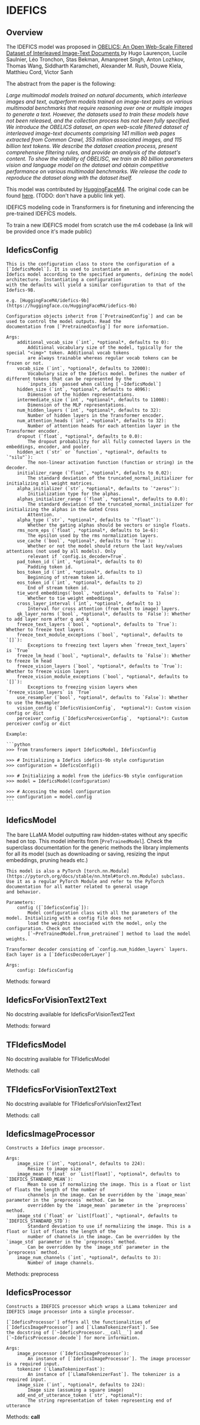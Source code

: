 <!--Copyright 2023 The HuggingFace Team. All rights reserved.

Licensed under the Apache License, Version 2.0 (the "License"); you may not use this file except in compliance with
the License. You may obtain a copy of the License at

http://www.apache.org/licenses/LICENSE-2.0

Unless required by applicable law or agreed to in writing, software distributed under the License is distributed on
an "AS IS" BASIS, WITHOUT WARRANTIES OR CONDITIONS OF ANY KIND, either express or implied. See the License for the
specific language governing permissions and limitations under the License.

⚠️ Note that this file is in Markdown but contain specific syntax for our doc-builder (similar to MDX) that may not be
rendered properly in your Markdown viewer.

-->

# IDEFICS

## Overview

The IDEFICS model was proposed in [OBELICS: An Open Web-Scale Filtered Dataset of Interleaved Image-Text Documents
](https://huggingface.co/papers/2306.16527
) by Hugo Laurençon, Lucile Saulnier, Léo Tronchon, Stas Bekman, Amanpreet Singh, Anton Lozhkov, Thomas Wang, Siddharth Karamcheti, Alexander M. Rush, Douwe Kiela, Matthieu Cord, Victor Sanh

The abstract from the paper is the following:

*Large multimodal models trained on natural documents, which interleave images and text, outperform models trained on image-text pairs on various multimodal benchmarks that require reasoning over one or multiple images to generate a text. However, the datasets used to train these models have not been released, and the collection process has not been fully specified. We introduce the OBELICS dataset, an open web-scale filtered dataset of interleaved image-text documents comprising 141 million web pages extracted from Common Crawl, 353 million associated images, and 115 billion text tokens. We describe the dataset creation process, present comprehensive filtering rules, and provide an analysis of the dataset's content. To show the viability of OBELISC, we train an 80 billion parameters vision and language model on the dataset and obtain competitive performance on various multimodal benchmarks. We release the code to reproduce the dataset along with the dataset itself.*

This model was contributed by [HuggingFaceM4](https://huggingface.co/HuggingFaceM4). The original code can be found [here](<INSERT LINK TO GITHUB REPO HERE>). (TODO: don't have a public link yet).


<Tip warning={true}>

IDEFICS modeling code in Transformers is for finetuning and inferencing the pre-trained IDEFICS models.

To train a new IDEFICS model from scratch use the m4 codebase (a link will be provided once it's made public)

</Tip>


## IdeficsConfig


    This is the configuration class to store the configuration of a [`IdeficsModel`]. It is used to instantiate an
    Idefics model according to the specified arguments, defining the model architecture. Instantiating a configuration
    with the defaults will yield a similar configuration to that of the Idefics-9B.

    e.g. [HuggingFaceM4/idefics-9b](https://huggingface.co/HuggingFaceM4/idefics-9b)

    Configuration objects inherit from [`PretrainedConfig`] and can be used to control the model outputs. Read the
    documentation from [`PretrainedConfig`] for more information.

    Args:
        additional_vocab_size (`int`, *optional*, defaults to 0):
            Additional vocabulary size of the model, typically for the special "<img>" token. Additional vocab tokens
            are always trainable whereas regular vocab tokens can be frozen or not.
        vocab_size (`int`, *optional*, defaults to 32000):
            Vocabulary size of the Idefics model. Defines the number of different tokens that can be represented by the
            `inputs_ids` passed when calling [`~IdeficsModel`]
        hidden_size (`int`, *optional*, defaults to 4096):
            Dimension of the hidden representations.
        intermediate_size (`int`, *optional*, defaults to 11008):
            Dimension of the MLP representations.
        num_hidden_layers (`int`, *optional*, defaults to 32):
            Number of hidden layers in the Transformer encoder.
        num_attention_heads (`int`, *optional*, defaults to 32):
            Number of attention heads for each attention layer in the Transformer encoder.
        dropout (`float`, *optional*, defaults to 0.0):
            The dropout probability for all fully connected layers in the embeddings, encoder, and pooler.
        hidden_act (`str` or `function`, *optional*, defaults to `"silu"`):
            The non-linear activation function (function or string) in the decoder.
        initializer_range (`float`, *optional*, defaults to 0.02):
            The standard deviation of the truncated_normal_initializer for initializing all weight matrices.
        alpha_initializer (`str`, *optional*, defaults to `"zeros"`):
            Initialization type for the alphas.
        alphas_initializer_range (`float`, *optional*, defaults to 0.0):
            The standard deviation of the truncated_normal_initializer for initializing the alphas in the Gated Cross
            Attention.
        alpha_type (`str`, *optional*, defaults to `"float"`):
            Whether the gating alphas should be vectors or single floats.
        rms_norm_eps (`float`, *optional*, defaults to 1e-6):
            The epsilon used by the rms normalization layers.
        use_cache (`bool`, *optional*, defaults to `True`):
            Whether or not the model should return the last key/values attentions (not used by all models). Only
            relevant if `config.is_decoder=True`.
        pad_token_id (`int`, *optional*, defaults to 0)
            Padding token id.
        bos_token_id (`int`, *optional*, defaults to 1)
            Beginning of stream token id.
        eos_token_id (`int`, *optional*, defaults to 2)
            End of stream token id.
        tie_word_embeddings(`bool`, *optional*, defaults to `False`):
            Whether to tie weight embeddings
        cross_layer_interval (`int`, *optional*, default to 1)
            Interval for cross attention (from text to image) layers.
        qk_layer_norms (`bool`, *optional*, defaults to `False`): Whether to add layer norm after q and k
        freeze_text_layers (`bool`, *optional*, defaults to `True`): Whether to freeze text layers
        freeze_text_module_exceptions (`bool`, *optional*, defaults to `[]`):
            Exceptions to freezing text layers when `freeze_text_layers` is `True`
        freeze_lm_head (`bool`, *optional*, defaults to `False`): Whether to freeze lm head
        freeze_vision_layers (`bool`, *optional*, defaults to `True`):  Whether to freeze vision layers
        freeze_vision_module_exceptions (`bool`, *optional*, defaults to `[]`):
            Exceptions to freezing vision layers when `freeze_vision_layers` is `True`
        use_resampler (`bool`, *optional*, defaults to `False`): Whether to use the Resampler
        vision_config (`IdeficsVisionConfig`,  *optional*): Custom vision config or dict
        perceiver_config (`IdeficsPerceiverConfig`,  *optional*): Custom perceiver config or dict

    Example:

    ```python
    >>> from transformers import IdeficsModel, IdeficsConfig

    >>> # Initializing a Idefics idefics-9b style configuration
    >>> configuration = IdeficsConfig()

    >>> # Initializing a model from the idefics-9b style configuration
    >>> model = IdeficsModel(configuration)

    >>> # Accessing the model configuration
    >>> configuration = model.config
    ```

## IdeficsModel

The bare LLaMA Model outputting raw hidden-states without any specific head on top.
    This model inherits from [`PreTrainedModel`]. Check the superclass documentation for the generic methods the
    library implements for all its model (such as downloading or saving, resizing the input embeddings, pruning heads
    etc.)

    This model is also a PyTorch [torch.nn.Module](https://pytorch.org/docs/stable/nn.html#torch.nn.Module) subclass.
    Use it as a regular PyTorch Module and refer to the PyTorch documentation for all matter related to general usage
    and behavior.

    Parameters:
        config ([`IdeficsConfig`]):
            Model configuration class with all the parameters of the model. Initializing with a config file does not
            load the weights associated with the model, only the configuration. Check out the
            [`~PreTrainedModel.from_pretrained`] method to load the model weights.

    Transformer decoder consisting of `config.num_hidden_layers` layers. Each layer is a [`IdeficsDecoderLayer`]

    Args:
        config: IdeficsConfig
    

Methods: forward

## IdeficsForVisionText2Text

No docstring available for IdeficsForVisionText2Text

Methods: forward

## TFIdeficsModel

No docstring available for TFIdeficsModel

Methods: call

## TFIdeficsForVisionText2Text

No docstring available for TFIdeficsForVisionText2Text

Methods: call

## IdeficsImageProcessor


    Constructs a Idefics image processor.

    Args:
        image_size (`int`, *optional*, defaults to 224):
            Resize to image size
        image_mean (`float` or `List[float]`, *optional*, defaults to `IDEFICS_STANDARD_MEAN`):
            Mean to use if normalizing the image. This is a float or list of floats the length of the number of
            channels in the image. Can be overridden by the `image_mean` parameter in the `preprocess` method. Can be
            overridden by the `image_mean` parameter in the `preprocess` method.
        image_std (`float` or `List[float]`, *optional*, defaults to `IDEFICS_STANDARD_STD`):
            Standard deviation to use if normalizing the image. This is a float or list of floats the length of the
            number of channels in the image. Can be overridden by the `image_std` parameter in the `preprocess` method.
            Can be overridden by the `image_std` parameter in the `preprocess` method.
        image_num_channels (`int`, *optional*, defaults to 3):
            Number of image channels.
    

Methods: preprocess

## IdeficsProcessor


    Constructs a IDEFICS processor which wraps a LLama tokenizer and IDEFICS image processor into a single processor.

    [`IdeficsProcessor`] offers all the functionalities of [`IdeficsImageProcessor`] and [`LlamaTokenizerFast`]. See
    the docstring of [`~IdeficsProcessor.__call__`] and [`~IdeficsProcessor.decode`] for more information.

    Args:
        image_processor (`IdeficsImageProcessor`):
            An instance of [`IdeficsImageProcessor`]. The image processor is a required input.
        tokenizer (`LlamaTokenizerFast`):
            An instance of [`LlamaTokenizerFast`]. The tokenizer is a required input.
        image_size (`int`, *optional*, defaults to 224):
            Image size (assuming a square image)
        add_end_of_utterance_token (`str`, *optional*):
            The string representation of token representing end of utterance
    

Methods: __call__
